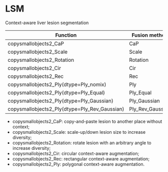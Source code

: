 # LSM

Context-aware liver lesion segmentation

|    Function                                          |Fusion method        | Code      |
|------------------------------------------------------|---------------------|-----------|
|copysmallobjects2_CaP                                 | CaP                 |aug_CaP.py |
|copysmallobjects2_Scale                               | Scale               | aug_CaP.py|
|copysmallobjects2_Rotation                            | Rotation            | aug_CaP.py|
|copysmallobjects2_Cir                                 | Cir                 | aug_Cir.py|
|copysmallobjects2_Rec                                 | Rec                 | aug_Rec.py|
|copysmallobjects2_Ply(dtype=Ply_nomix)                | Ply                 | aug_Ply.py|
|copysmallobjects2_Ply(dtype=Ply_Equal)                | Ply_Equal           | aug_Ply.py|
|copysmallobjects2_Ply(dtype=Ply_Gaussian)             | Ply_Gaussian        | aug_Ply_Gaussian.py|
|copysmallobjects2_Ply(dtype=Ply_Rev_Gaussian)         | Ply_Rev_Gaussian    | aug_Ply_Gaussian.py|

- copysmallobjects2_CaP: copy-and-paste lesion to another place without context;
- copysmallobjects2_Scale: scale-up/down lesion size to increase diversity;
- copysmallobjects2_Rotation: rotate lesion with an arbitrary angle to increase diversity;
- copysmallobjects2_Cir: circular context-aware augmentation;
- copysmallobjects2_Rec: rectangular context-aware augmentation;
- copysmallobjects2_Ply: polygonal context-aware augmentation.

